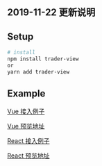 ## 2019-11-22 更新说明

## Setup

```bash
# install
npm install trader-view
or
yarn add trader-view

```

## Example

[Vue 接入例子](https://github.com/472647301/trading-view-web-socket/tree/master/vue_example)

[Vue 预览地址](http://trader.zhuwenbo.cc/vue/)

[React 接入例子](https://github.com/472647301/trading-view-web-socket/tree/master/react_example)

[React 预览地址](http://trader.zhuwenbo.cc/react/)
